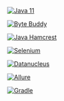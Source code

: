 [![Java 11](https://proglib.io/wp-content/uploads/2018/05/java-wallpaper-5.jpg)](https://www.oracle.com/technetwork/java/javase/downloads/jdk11-downloads-5066655.html)

[![Byte Buddy](https://bytebuddy.net/images/logo-bg.png)](https://bytebuddy.net/#/)

[![Java Hamcrest](https://camo.githubusercontent.com/976581c10d8f7335f42fc10e6fdd4b76b90212a2/687474703a2f2f68616d63726573742e6f72672f696d616765732f6c6f676f2e6a7067)](http://hamcrest.org/JavaHamcrest/)

[![Selenium](https://www.seleniumhq.org/images/big-logo.png)](https://www.seleniumhq.org/)

[![Datanucleus](http://www.datanucleus.org/images/frontpage/dn_accessplatform_overview.png)](http://www.datanucleus.org/index.html)

[![Allure](https://avatars3.githubusercontent.com/u/5879127?s=200&v=4)](https://docs.qameta.io/allure/)

[![Gradle](https://cdn-images-1.medium.com/max/1600/1*gImAplWne6yxtDytygjiYw.png)](https://gradle.org/)